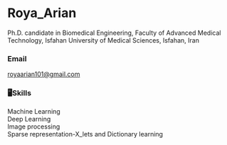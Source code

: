 # Roya_Arian
Ph.D. candidate in Biomedical Engineering, Faculty of Advanced Medical Technology, Isfahan University of Medical Sciences, Isfahan, Iran
### Email
royaarian101@gmail.com
### 🖥Skills
Machine Learning<br>
Deep Learning<br>
Image processing<br>
Sparse representation-X_lets and Dictionary learning<br>
